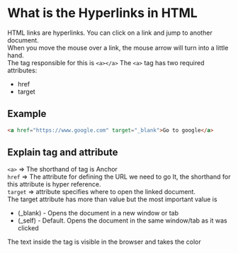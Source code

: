 # What is the Hyperlinks in HTML

HTML links are hyperlinks. You can click on a link and jump to another document.\
When you move the mouse over a link, the mouse arrow will turn into a little hand.\
The tag responsible for this is `<a></a>`
The `<a>` tag has two required attributes:

- href
- target

## Example

```html
<a href="https://www.google.com" target="_blank">Go to google</a>
```

## Explain tag and attribute

`<a>` => The shorthand of tag is Anchor\
`href` => The attribute for defining the URL we need to go It, the shorthand for this attribute is hyper reference.\
`target` => attribute specifies where to open the linked document.\
The target attribute has more than value but the most important value is

- (\_blank) - Opens the document in a new window or tab
- (\_self) - Default. Opens the document in the same window/tab as it was clicked

The text inside the tag is visible in the browser and takes the color
